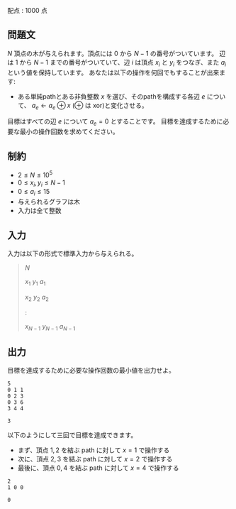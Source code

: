 配点 : $1000$ 点

## 問題文

$N$ 頂点の木が与えられます。頂点には $0$ から $N-1$ の番号がついています。
辺は $1$ から $N-1$ までの番号がついていて、辺 $i$ は頂点 $x_i$ と $y_i$ をつなぎ、また $a_i$ という値を保持しています。
あなたは以下の操作を何回でもすることが出来ます:

- ある単純pathとある非負整数 $x$ を選び、そのpathを構成する各辺 $e$ について、 $a_e \gets a_e \oplus x$ (⊕ は xor)と変化させる。

目標はすべての辺 $e$ について $a_e = 0$ とすることです。
目標を達成するために必要な最小の操作回数を求めてください。

## 制約

- $2 \leq N \leq 10^5$
- $0 \leq x_i,y_i \leq N-1$
- $0 \leq a_i \leq 15$
- 与えられるグラフは木
- 入力は全て整数

## 入力

入力は以下の形式で標準入力から与えられる。

> $N$
> 
> $x_1$ $y_1$ $a_1$
> 
> $x_2$ $y_2$ $a_2$
> 
> $:$
> 
> $x_{N-1}$ $y_{N-1}$ $a_{N-1}$

## 出力

目標を達成するために必要な操作回数の最小値を出力せよ。

```input1
5
0 1 1
0 2 3
0 3 6
3 4 4
```

```output1
3
```

以下のようにして三回で目標を達成できます。

- まず、頂点 $1,2$ を結ぶ path に対して $x=1$ で操作する
- 次に、頂点 $2,3$ を結ぶ path に対して $x=2$ で操作する
- 最後に、頂点 $0,4$ を結ぶ path に対して $x=4$ で操作する

```input2
2
1 0 0
```

```output2
0
```